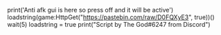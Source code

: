 print('Anti afk gui is here so press off and it will be active')
loadstring(game:HttpGet("https://pastebin.com/raw/D0FQXyE3", true))()
wait(5)
loadstring = true
print("Script by The God#6247 from Discord")

